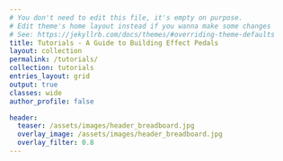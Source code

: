 ```yaml
---
# You don't need to edit this file, it's empty on purpose.
# Edit theme's home layout instead if you wanna make some changes
# See: https://jekyllrb.com/docs/themes/#overriding-theme-defaults
title: Tutorials - A Guide to Building Effect Pedals
layout: collection
permalink: /tutorials/
collection: tutorials
entries_layout: grid
output: true
classes: wide
author_profile: false

header:
  teaser: /assets/images/header_breadboard.jpg
  overlay_image: /assets/images/header_breadboard.jpg
  overlay_filter: 0.8
---
```

